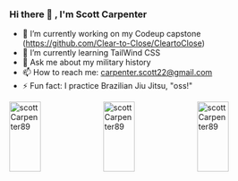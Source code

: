 ### Hi there 👋 , I'm Scott Carpenter


- 🔭 I’m currently working on my Codeup capstone (https://github.com/Clear-to-Close/CleartoClose)
- 🌱 I’m currently learning TailWind CSS
- 💬 Ask me about my military history 
- 📫 How to reach me: carpenter.scott22@gmail.com
- ⚡ Fun fact: I practice Brazilian Jiu Jitsu, "oss!"

<div style="display: flex; justify-content: space-evenly">
<img style="height: 125px; width: calc(100% / 3)" src="https://github-readme-stats.vercel.app/api/top-langs?username=scottCarpenter89&show_icons=true&locale=en&layout=compact" alt="scottCarpenter89">

<img style="height: 125px; width: calc(100% / 3)" src="https://github-readme-stats.vercel.app/api?username=scottCarpenter89&show_icons=true&locale=en" alt="scottCarpenter89" >
<img style="height: 125px; width: calc(100% / 3)" src="https://github-readme-streak-stats.herokuapp.com/?user=scottCarpenter89&" alt="scottCarpenter89">
  </div>
  
  




